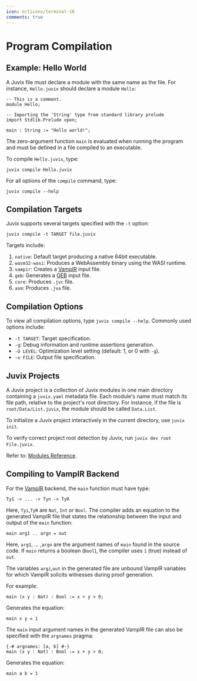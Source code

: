 ```yaml
---
icon: octicons/terminal-16
comments: true
---
```


# Program Compilation

## Example: Hello World

A Juvix file must declare a module with the same name as the file. For instance, `Hello.juvix` should declare a module `Hello`:

```juvix
-- This is a comment.
module Hello;

-- Importing the 'String' type from standard library prelude
import Stdlib.Prelude open;

main : String := "Hello world!";
```

The zero-argument function `main` is evaluated when running the program and must be defined in a file compiled to an executable.

To compile `Hello.juvix`, type:

```shell
juvix compile Hello.juvix
```

For all options of the `compile` command, type:

```shell
juvix compile --help
```

## Compilation Targets

Juvix supports several targets specified with the `-t` option:

```shell
juvix compile -t TARGET file.juvix
```

Targets include:

1.  `native`: Default target producing a native 64bit executable.
2.  `wasm32-wasi`: Produces a WebAssembly binary using the WASI runtime.
3.  `vampir`: Creates a [VampIR](https://github.com/anoma/vamp-ir) input file.
4.  `geb`: Generates a [GEB](https://anoma.github.io/geb/) input file.
5.  `core`: Produces `.jvc` file.
6.  `asm`: Produces `.jva` file.

## Compilation Options

To view all compilation options, type `juvix compile --help`. Commonly used options include:

- `-t TARGET`: Target specification.
- `-g`: Debug information and runtime assertions generation.
- `-O LEVEL`: Optimization level setting (default: 1, or 0 with `-g`).
- `-o FILE`: Output file specification.

## Juvix Projects

A Juvix project is a collection of Juvix modules in one main directory containing a `juvix.yaml` metadata file. Each module's name must match its file path, relative to the project's root directory. For instance, if the file is `root/Data/List.juvix`, the module should be called `Data.List`.

To initialize a Juvix project interactively in the current directory, use `juvix init`.

To verify correct project root detection by Juvix, run `juvix dev root File.juvix`.

Refer to: [Modules Reference](../reference/language/modules.md).

## Compiling to VampIR Backend

For the [VampIR](https://github.com/anoma/vamp-ir) backend, the `main` function must have type:

```text
Ty1 -> ... -> Tyn -> TyR
```

Here, `Tyi`,`TyR` are `Nat`, `Int` or `Bool`. The compiler adds an equation to the generated VampIR file that states the relationship between the input and output of the `main` function:

```text
main arg1 .. argn = out
```

Here, `arg1`, ... ,`argn` are the argument names of `main` found in the source code. If `main` returns a boolean (`Bool`), the compiler uses `1` (true) instead of `out`.

The variables `argi`,`out` in the generated file are unbound VampIR variables for which VampIR solicits witnesses during proof generation.

For example:

```juvix
main (x y : Nat) : Bool := x + y > 0;
```

Generates the equation:

```text
main x y = 1
```

The `main` input argument names in the generated VampIR file can also be specified with the `argnames` pragma:

```juvix
{-# argnames: [a, b] #-}
main (x y : Nat) : Bool := x + y > 0;
```

Generates the equation:

```text
main a b = 1
```
